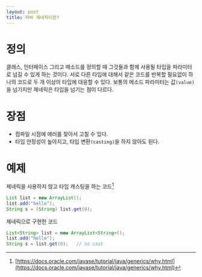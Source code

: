 ```yaml
---
layout: post
title: 자바 제네릭이란?
---
```


# 정의
클래스, 인터페이스 그리고 메소드를 정의할 때 그것들과 함께 사용될 타입을 파라미터로 넘길 수 있게 하는 것이다. 서로 다른 타입에 대해서 같은 코드를 반복할 필요없이 하나의 코드로 두 개 이상의 타입에 대응할 수 있다. 보통의 메소드 파라미터는 값`(value)`을 넘기지만 제네릭은 타입을 넘기는 점이 다르다.

# 장점
* 컴파일 시점에 에러를 찾아서 고칠 수 있다. 
* 타입 안정성이 높아지고, 타입 변환`(casting)`을 하지 않아도 된다.


# 예제
제네릭을 사용하지 않고 타입 캐스팅을 하는 코드[^1]
```java
List list = new ArrayList();
list.add("hello");
String s = (String) list.get(0);
```

제네릭으로 구현한 코드
```java
List<String> list = new ArrayList<String>();
list.add("hello");
String s = list.get(0);   // no cast
```


[^1]: [https://docs.oracle.com/javase/tutorial/java/generics/why.html](https://docs.oracle.com/javase/tutorial/java/generics/why.html)
